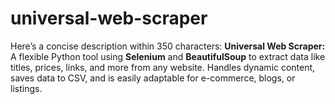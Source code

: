 # universal-web-scraper
Here’s a concise description within 350 characters:  **Universal Web Scraper:** A flexible Python tool using **Selenium** and **BeautifulSoup** to extract data like titles, prices, links, and more from any website. Handles dynamic content, saves data to CSV, and is easily adaptable for e-commerce, blogs, or listings.
